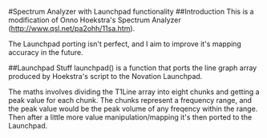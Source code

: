 #Spectrum Analyzer with Launchpad functionality
##Introduction
This is a modification of Onno Hoekstra's Spectrum Analyzer (http://www.qsl.net/pa2ohh/11sa.htm).

The Launchpad porting isn't perfect, and I aim to improve it's mapping accuracy in the future.

##Launchpad Stuff
launchpad() is a function that ports the line graph array produced by Hoekstra's script to the Novation Launchpad. 

The maths involves dividing the T1Line array into eight chunks and getting a peak value for each chunk. The chunks represent a frequency range, and the peak value would be the peak volume of any freqency within the range. Then after a little more value manipulation/mapping it's then ported to the Launchpad.